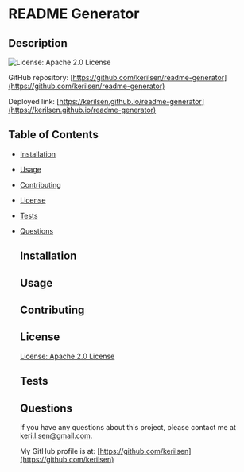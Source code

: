 # README Generator

  ## Description

  ![License: Apache 2.0 License](https://img.shields.io/badge/License-Apache_2.0-blue.svg)

  GitHub repository: [https://github.com/kerilsen/readme-generator](https://github.com/kerilsen/readme-generator)

  Deployed link: [https://kerilsen.github.io/readme-generator](https://kerilsen.github.io/readme-generator)

  

## Table of Contents

- [Installation](#installation)
- [Usage](#usage)
- [Contributing](#contributing)
- [License](#license)
- [Tests](#tests)
- [Questions](#questions)

  ## Installation

  

  ## Usage

  

  ## Contributing

  

  ## License

  [License: Apache 2.0 License](https://opensource.org/licenses/Apache-2.0)

  ## Tests

  

  ## Questions

  If you have any questions about this project, please contact me at keri.l.sen@gmail.com.

  My GitHub profile is at: [https://github.com/kerilsen](https://github.com/kerilsen)
